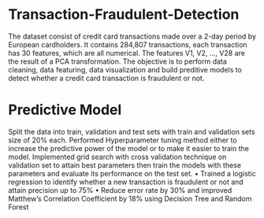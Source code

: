 # Transaction-Fraudulent-Detection
The dataset consist of credit card transactions made over a 2-day period by European cardholders. It contains 284,807 transactions, each 
transaction has 30 features, which are all numerical. The features V1, V2, ..., V28 are the result of a PCA transformation. The objective 
is to perform data cleaning, data featuring, data visualization and build preditive models to detect whether a credit card transaction is 
fraudulent or not.

# Predictive Model
Split the data into train, validation and test sets with train and validation sets size of 20% each.
Performed Hyperparameter tuning method either to increase the predictive power of the model or to make it easier to train the model.
Implemented grid search with cross validation technique on validation set to attain best parameters then train the models with these parameters and evaluate its performance on the test set.
•	Trained a logistic regression to identify whether a new transaction is fraudulent or not and attain precision up to 75%
•	Reduce error rate by 30% and improved Matthew’s Correlation Coefficient by 18% using Decision Tree and Random Forest


